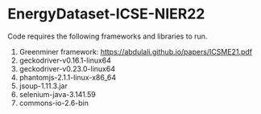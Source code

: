 # EnergyDataset-ICSE-NIER22

Code requires the following frameworks and libraries to run.
1. Greenminer framework: https://abdulali.github.io/papers/ICSME21.pdf
2. geckodriver-v0.16.1-linux64
3. geckodriver-v0.23.0-linux64
4. phantomjs-2.1.1-linux-x86_64
5. jsoup-1.11.3.jar
6. selenium-java-3.141.59
7. commons-io-2.6-bin
